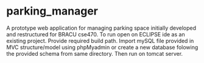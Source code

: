 # parking_manager
A prototype web application for managing parking space initially developed and restructured for BRACU cse470.
To run open on ECLIPSE ide as an existing project.
Provide required build path.
Import mySQL file provided in MVC structure/model using phpMyadmin or create a new database folowing the provided schema from same directory.
Then run on tomcat server.
